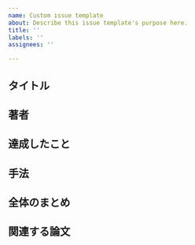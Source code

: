 ```yaml
---
name: Custom issue template
about: Describe this issue template's purpose here.
title: ''
labels: ''
assignees: ''

---
```


## タイトル

## 著者

## 達成したこと

## 手法

## 全体のまとめ

## 関連する論文
